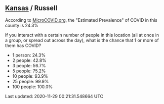 
## [Kansas](/united-states/kansas) / Russell

According to [MicroCOVID.org](http://microcovid.org),
the "Estimated Prevalence" of COVID in this county is 24.3%

If you interact with a certain number of people in this location
(all at once in a group, or spread out across the day), what is the chance that
1 or more of them has COVID?

- 1 person: 24.3%
- 2 people: 42.8%
- 3 people: 56.7%
- 5 people: 75.2%
- 10 people: 93.9%
- 25 people: 99.9%
- 100 people: 100.0%

Last updated: 2020-11-29 00:21:31.548664 UTC
